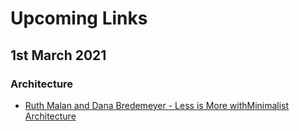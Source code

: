 # Upcoming Links

## 1st March 2021

### Architecture

- [Ruth Malan and Dana Bredemeyer - Less is More withMinimalist Architecture](https://www.bredemeyer.com/pdf_files/MinimalistArchitecture.PDF)
